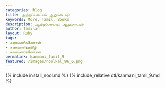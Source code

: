 ```yaml
---  
categories: blog  
title: ஆற்றுப்படையும் ஆறுபடையும்
keywords: More, Tamil, Books  
description: ஆற்றுப்படையும் ஆறுபடையும்
author: Tamilan  
layout: Ruby  
tags:     
- கண்மணிகணேசன்
- கண்மணித்தமிழ்
- கண்மணிகணேசன்
permalink: kanmani_tamil_9  
featured: /images/noolkal_96_6.png  
---  
```

{% include install_nool.md %} 
{% include_relative dtl/kanmani_tamil_9.md %} 
